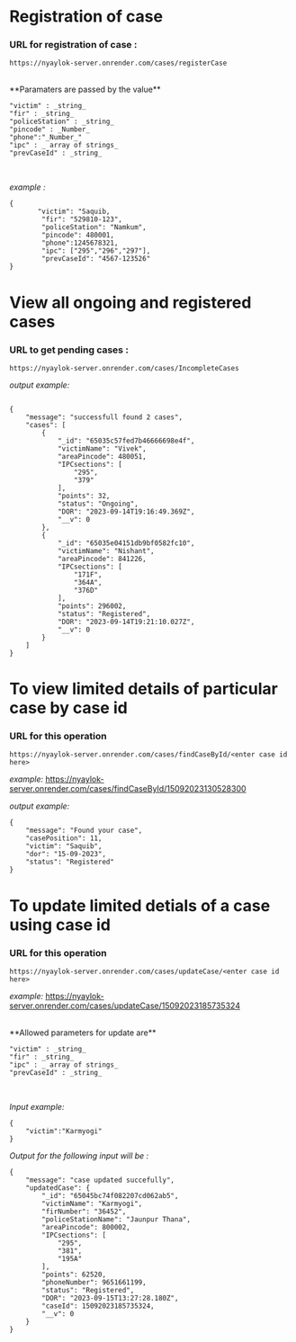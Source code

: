 # Registration of case

### URL for registration of case : 

```
https://nyaylok-server.onrender.com/cases/registerCase 
```

<br/>
**Paramaters are passed by the value**<br/>

```
"victim" : _string_
"fir" : _string_
"policeStation" : _string_
"pincode" : _Number_
"phone":"_Number_"
"ipc" : _ array of strings_
"prevCaseId" : _string_
```
<br/>

_example :_


```
{
       "victim": "Saquib,
        "fir": "529810-123",
        "policeStation": "Namkum",
        "pincode": 480001,
        "phone":1245678321,
        "ipc": ["295","296","297"],
        "prevCaseId": "4567-123526"
}
```


# View all ongoing and registered cases

### URL to get pending cases :

```
https://nyaylok-server.onrender.com/cases/IncompleteCases
```

_output example:_

```

{
    "message": "successfull found 2 cases",
    "cases": [
        {
            "_id": "65035c57fed7b46666698e4f",
            "victimName": "Vivek",
            "areaPincode": 480051,
            "IPCsections": [
                "295",
                "379"
            ],
            "points": 32,
            "status": "Ongoing",
            "DOR": "2023-09-14T19:16:49.369Z",
            "__v": 0
        },
        {
            "_id": "65035e04151db9bf0582fc10",
            "victimName": "Nishant",
            "areaPincode": 841226,
            "IPCsections": [
                "171F",
                "364A",
                "376D"
            ],
            "points": 296002,
            "status": "Registered",
            "DOR": "2023-09-14T19:21:10.027Z",
            "__v": 0
        }
    ]
}

```

# To view limited details of particular case by case id

### URL for this operation

```
https://nyaylok-server.onrender.com/cases/findCaseById/<enter case id here>
```

_example:_ 
https://nyaylok-server.onrender.com/cases/findCaseById/15092023130528300


_output example:_

```
{
    "message": "Found your case",
    "casePosition": 11,
    "victim": "Saquib",
    "dor": "15-09-2023",
    "status": "Registered"
}

```

# To update limited detials of a case using case id

### URL for this operation

```
https://nyaylok-server.onrender.com/cases/updateCase/<enter case id here>
```

_example:_ 
https://nyaylok-server.onrender.com/cases/updateCase/15092023185735324

<br/>
**Allowed parameters for update are**<br/>

```
"victim" : _string_
"fir" : _string_
"ipc" : _ array of strings_
"prevCaseId" : _string_
```
<br/>

_Input example:_

```
{
    "victim":"Karmyogi"
}
```

_Output for the following input will be :_

```
{
    "message": "case updated succefully",
    "updatedCase": {
        "_id": "65045bc74f082207cd062ab5",
        "victimName": "Karmyogi",
        "firNumber": "36452",
        "policeStationName": "Jaunpur Thana",
        "areaPincode": 800002,
        "IPCsections": [
            "295",
            "381",
            "195A"
        ],
        "points": 62520,
        "phoneNumber": 9651661199,
        "status": "Registered",
        "DOR": "2023-09-15T13:27:28.180Z",
        "caseId": 15092023185735324,
        "__v": 0
    }
}
```
